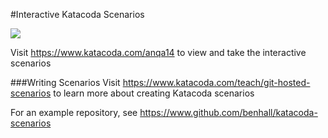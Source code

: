 #Interactive Katacoda Scenarios

[![](http://shields.katacoda.com/katacoda/anqa14/count.svg)](https://www.katacoda.com/anqa14 "Get your profile on Katacoda.com")

Visit https://www.katacoda.com/anqa14 to view and take the interactive scenarios

###Writing Scenarios
Visit https://www.katacoda.com/teach/git-hosted-scenarios to learn more about creating Katacoda scenarios

For an example repository, see https://www.github.com/benhall/katacoda-scenarios

